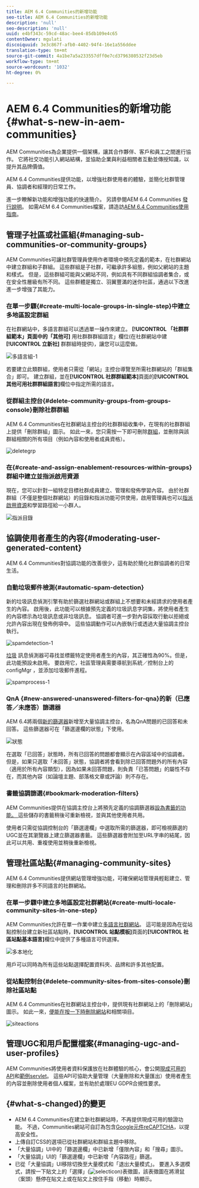 ```yaml
---
title: AEM 6.4 Communities的新增功能
seo-title: AEM 6.4 Communities的新增功能
description: 'null'
seo-description: 'null'
uuid: e4bf343c-59cd-48ac-bee4-85db109e4c65
contentOwner: mgulati
discoiquuid: 3e3c867f-afb0-4402-94f4-16e1a556ddee
translation-type: tm+mt
source-git-commit: 4a1be7a5a233557dff0e7cd3796380532f23d5eb
workflow-type: tm+mt
source-wordcount: '1032'
ht-degree: 0%

---
```



# AEM 6.4 Communities的新增功能{#what-s-new-in-aem-communities}

AEM Communities為企業提供一個架構，讓其合作夥伴、客戶和員工之間進行協作。 它將社交功能引入網站結構，並協助企業與利益相關者互動並傳授知識，以提升其品牌價值。

AEM 6.4 Communities提供功能，以增強社群使用者的體驗，並簡化社群管理員、協調者和經理的日常工作。

進一步瞭解新功能和增強功能的快速簡介。 另請參閱AEM 6.4 Communities [發行說明](../release-notes/communities-release-notes.md)。 如需AEM 6.4 Communities檔案，請造訪[AEM 6.4 Communities使用指南](home.md)。

## 管理子社區或社區組{#managing-sub-communities-or-community-groups}

AEM Communities可讓社群管理員使用作者環境中預先定義的範本，在社群網站中建立群組和子群組。 這些群組是子社群，可繼承許多組態，例如父網站的主題和樣式。 但是，這些群組可能與父網站不同，例如具有不同群組協調者集合，或在安全性層級有所不同。 這些群體是獨立、羽翼豐滿的迷你社區，通過以下改進進一步增強了其能力。

### 在單一步驟{#create-multi-locale-groups-in-single-step}中建立多地區設定群組

在社群網站中，多語言群組可以透過單一操作來建立。 **[!UICONTROL 「社群群組範本」頁面中的「其他可]** 用社群群群組語言」欄位(在社群網站中建 **[!UICONTROL 立新社]**  [](groups.md) 群群組時提供)，讓您可以這麼做。

![多語言組-1](assets/multilingualgroup-1.png)

若要建立此類群組，使用者只需從「網站」主控台導覽至所需社群網站的「群組集合」即可。 建立群組，並在&#x200B;**[!UICONTROL 社群群組範本]**&#x200B;頁面的&#x200B;**[!UICONTROL 其他可用社群群組語言]**&#x200B;欄位中指定所需的語言。

### 從群組主控台{#delete-community-groups-from-groups-console}刪除社群群組

AEM 6.4 Communities在社群網站主控台的社群群組收集中，在現有的社群群組上提供「刪除群組」圖示。 如此一來，您只需按一下即可刪除[群組](groups.md#deleting-the-group)，並刪除與該群組相關的所有項目（例如內容和使用者成員資格）。

![deletegrp](assets/deletegrp.png)

### 在{#create-and-assign-enablement-resources-within-groups}群組中建立並指派啟用資源

現在，您可以針對一組特定目標社群成員建立、管理和發佈學習內容。 由於社群群組（不僅是整個社群網站）的目錄和指派功能可供使用，啟用管理員也可以[指派啟用資源](resource.md)和學習路徑給一小群人。

![指派目錄](assets/assignmentcatalog.png)

## 協調使用者產生的內容{#moderating-user-generated-content}

AEM 6.4 Communities對協調功能的改善很少，這有助於簡化社群協調者的日常生活。

### 自動垃圾郵件檢測{#automatic-spam-detection}

新的垃圾訊息偵測引擎有助於篩選社群網站或群組上不想要和未經請求的使用者產生的內容。 啟用後，此功能可以根據預先定義的垃圾訊息字詞集，將使用者產生的內容標示為垃圾訊息或非垃圾訊息。 協調者可進一步對內容採取行動以拒絕或允許內容出現在發佈例項中。 這些協調動作可以內嵌執行或透過大量協調主控台執行。

![spamdetection-1](assets/spamdetection-1.png)

[垃圾](moderate-ugc.md#spam-detection) 訊息偵測器可尋找並標籤特定使用者產生的內容，其正確性為90%。但是，此功能預設未啟用。 要啟用它，社區管理員需要導航到系統／控制台上的configMgr ，並添加垃圾郵件進程。

![spamprocess-1](assets/spamprocess-1.png)

### QnA {#new-answered-unanswered-filters-for-qna}的新（已應答／未應答）篩選器

AEM 6.4將兩個[新的篩選器](moderation.md#filter-rail)新增至大量協調主控台，名為QnA問題的已回答和未回答。 這些篩選器可在「篩選邊欄的狀態」下使用。

![狀態](assets/statuses.png)

在選取「已回答」狀態時，所有已回答的問題都會顯示在內容區域中的協調者。 但是，如果只選取「未回答」狀態，協調者將會看到除已回答問題外的所有內容（適用於所有內容類型），因為如果未回答問題，則負責「已答問題」的屬性不存在，而其他內容（如論壇主題、部落格文章或評論）則不存在。

### 書籤協調篩選{#bookmark-moderation-filters}

AEM Communities提供在協調主控台上將預先定義的協調篩選器[設為書籤的功能。 ](moderation.md#filter-rail)這些儲存的書籤稍後可重新檢視，並與其他使用者共用。

使用者只需從協調控制台的「篩選邊欄」中選取所需的篩選器，即可檢視篩選的UGC並在其瀏覽器上建立篩選器書籤。 這些篩選器會附加至URL字串的結尾，因此可以共用、重複使用並稍後重新檢視。

## 管理社區站點{#managing-community-sites}

AEM 6.4 Communities提供網站管理增強功能，可確保網站管理員輕鬆建立、管理和刪除許多不同語言的社群網站。

### 在單一步驟中建立多地區設定社群網站{#create-multi-locale-community-sites-in-one-step}

AEM Communities允許在單一作業中建立[多語言社群網站](create-site.md)。 這可能是因為在從站點控制台建立新社區站點時，**[!UICONTROL 站點模板]**&#x200B;頁面的&#x200B;**[!UICONTROL 社區站點基本語言]**&#x200B;欄位中提供了多種語言可供選擇。

![多本地化](assets/multilocalesite.png)

用戶可以同時為所有這些站點選擇配置資料夾、品牌和許多其他配置。

### 從站點控制台{#delete-community-sites-from-sites-console}刪除社區站點

AEM 6.4 Communities在社群網站主控台中，提供現有社群網站上的「刪除網站」圖示。 如此一來，[便能在按一下時刪除網站](create-site.md)和相關項目。

![siteactions](assets/siteactions.png)

## 管理UGC和用戶配置檔案{#managing-ugc-and-user-profiles}

AEM Communities將使用者資料保護放在社群體驗的核心，會公開[現成可用的API](user-ugc-management-service.md)和[範例servlet](https://github.com/Adobe-Marketing-Cloud/aem-communities-ugc-migration/tree/main/bundles/communities-ugc-management-servlet)。 這些API可協助大量管理（大量刪除和大量匯出）使用者產生的內容並刪除使用者個人檔案，並有助於處理EU GDPR合規性要求。

## {#what-s-changed}的變更

* AEM 6.4 Communities在建立新社群網站時，不再提供現成可用的驗證功能。 不過，Communities網站可自訂為包含[Google元件reCAPTCHA](https://helpx.adobe.com/experience-manager/using/aem_recaptcha.html)，以提高安全性。
* 上傳自訂CSS的選項已從社群網站和群組主題中移除。
* 「大量協調」UI中的「篩選邊欄」中已新增「僅限內容」和「搜尋」圖示。
* 「大量協調」UI的「篩選邊欄」中已新增「內容路徑」篩選。
* 已從「大量協調」UI移除切換至大量模式和「退出大量模式」。 要進入多選模式，請按一下貼文上的「選擇」(![selecticon](assets/selecticon.png))表徵圖，該表徵圖在將滑鼠（案頭）懸停在貼文上或在貼文上按住手指（移動）時顯示。

